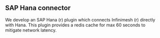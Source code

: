 ## SAP Hana connector
We develop an SAP Hana (r) plugin which connects Infinimesh (r) directly with Hana. This plugin provides a redis cache for max 60 seconds to mitigate network latency.
